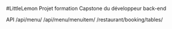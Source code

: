 #LittleLemon
Projet formation Capstone du développeur back-end

API
/api/menu/
/api/menu/menuitem/
/restaurant/booking/tables/
